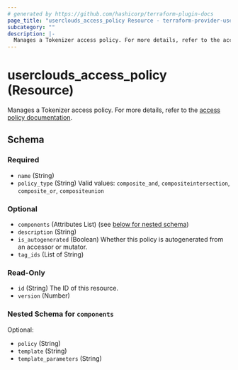 ```yaml
---
# generated by https://github.com/hashicorp/terraform-plugin-docs
page_title: "userclouds_access_policy Resource - terraform-provider-userclouds"
subcategory: ""
description: |-
  Manages a Tokenizer access policy. For more details, refer to the access policy documentation https://docs.userclouds.com/docs/token-access-policies.
---
```


# userclouds_access_policy (Resource)

Manages a Tokenizer access policy. For more details, refer to the [access policy documentation](https://docs.userclouds.com/docs/token-access-policies).



<!-- schema generated by tfplugindocs -->
## Schema

### Required

- `name` (String)
- `policy_type` (String) Valid values: `composite_and`, `compositeintersection`, `composite_or`, `compositeunion`

### Optional

- `components` (Attributes List) (see [below for nested schema](#nestedatt--components))
- `description` (String)
- `is_autogenerated` (Boolean) Whether this policy is autogenerated from an accessor or mutator.
- `tag_ids` (List of String)

### Read-Only

- `id` (String) The ID of this resource.
- `version` (Number)

<a id="nestedatt--components"></a>
### Nested Schema for `components`

Optional:

- `policy` (String)
- `template` (String)
- `template_parameters` (String)
